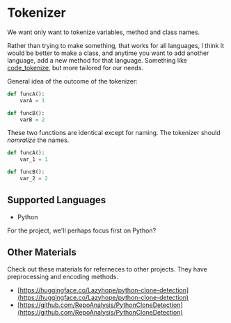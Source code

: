 # Tokenizer

We want only want to tokenize variables, method and class names.

Rather than trying to make something, that works for all languages, I think it would be better to make a class, and anytime you want to add another language, add a new method for that language.
Something like [code_tokenize](https://pypi.org/project/code-tokenize/), but more tailored for our needs.

General idea of the outcome of the tokenizer:

```python
def funcA():
    varA = 1

def funcB():
    varB = 2
```

These two functions are identical except for naming. The tokenizer should _nomralize_ the names.

```python
def funcA():
    var_1 = 1

def funcB():
    var_2 = 2
```

## Supported Languages

- Python

For the project, we'll perhaps focus first on Python?

## Other Materials

Check out these materials for referneces to other projects. They have preprocessing and encoding methods.

- [https://huggingface.co/Lazyhope/python-clone-detection](https://huggingface.co/Lazyhope/python-clone-detection)
- [https://github.com/RepoAnalysis/PythonCloneDetection](https://github.com/RepoAnalysis/PythonCloneDetection)
